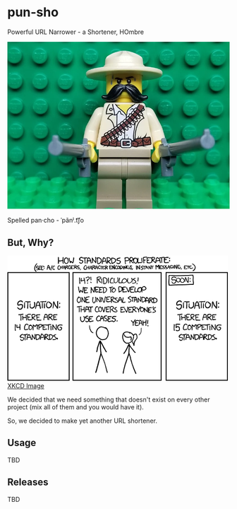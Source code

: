 # pun-sho
Powerful URL Narrower - a Shortener, HOmbre

![Panchooooo](img/pun-sho.png)

Spelled pan‧cho - ˈpãnʲ.t͡ʃo

## But, Why?

![because](img/standards.png)
[XKCD Image](https://xkcd.com/927/)

We decided that we need something that doesn't exist on every other project (mix all of them 
and you would have it).

So, we decided to make yet another URL shortener.

## Usage
TBD

## Releases
TBD